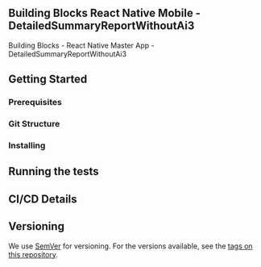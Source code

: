 ## Building Blocks React Native Mobile -  DetailedSummaryReportWithoutAi3

Building Blocks - React Native Master App - DetailedSummaryReportWithoutAi3

## Getting Started

### Prerequisites

### Git Structure

### Installing

## Running the tests

## CI/CD Details

## Versioning

We use [SemVer](http://semver.org/) for versioning. For the versions available, see the [tags on this repository](https://github.com/your/project/tags).